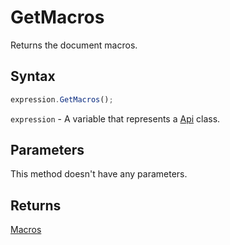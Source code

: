 # GetMacros

Returns the document macros.

## Syntax

```javascript
expression.GetMacros();
```

`expression` - A variable that represents a [Api](../Api.md) class.

## Parameters

This method doesn't have any parameters.

## Returns

[Macros](../../Enumeration/Macros.md)